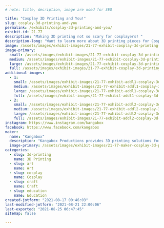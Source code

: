 ```yaml
---
# note: title, decription, image are used for SEO

title: "Cosplay 3D Printing and You!"
slug: cosplay-3d-printing-and-you
permalink: /exhibits/cosplay-3d-printing-and-you/
exhibit-id: 21-77
description: "Making 3D printing not so scary for cosplayers! "
description-long: "Want to learn more about 3D printing pieces for Cosplay? Did you purchase a 3D printed piece, but are confused about how to assemble it, or how to finish it? Hopefully this exhibit will help you in your exciting journey in learning how to optimizing 3D printed pieces for Cosplay!"
image: /assets/images/exhibit-images/21-77-exhibit-cosplay-3d-printing-and-you-221-large.jpg
image-primary: 
  small: /assets/images/exhibit-images/21-77-exhibit-cosplay-3d-printing-and-you-221-small.jpg
  medium: /assets/images/exhibit-images/21-77-exhibit-cosplay-3d-printing-and-you-221-medium.jpg
  large: /assets/images/exhibit-images/21-77-exhibit-cosplay-3d-printing-and-you-221-large.jpg
  full: /assets/images/exhibit-images/21-77-exhibit-cosplay-3d-printing-and-you-221-full.jpg
additional-images: 
  - 1:
    small: /assets/images/exhibit-images/21-77-exhibit-addl1-cosplay-3d-printing-and-you-222-small.jpg
    medium: /assets/images/exhibit-images/21-77-exhibit-addl1-cosplay-3d-printing-and-you-222-medium.jpg
    large: /assets/images/exhibit-images/21-77-exhibit-addl1-cosplay-3d-printing-and-you-222-large.jpg
    full: /assets/images/exhibit-images/21-77-exhibit-addl1-cosplay-3d-printing-and-you-222-full.jpg
  - 2:
    small: /assets/images/exhibit-images/21-77-exhibit-addl2-cosplay-3d-printing-and-you-img-20210715-204547916-small.jpg
    medium: /assets/images/exhibit-images/21-77-exhibit-addl2-cosplay-3d-printing-and-you-img-20210715-204547916-medium.jpg
    large: /assets/images/exhibit-images/21-77-exhibit-addl2-cosplay-3d-printing-and-you-img-20210715-204547916-large.jpg
    full: /assets/images/exhibit-images/21-77-exhibit-addl2-cosplay-3d-printing-and-you-img-20210715-204547916-full.jpg
instagram: https://www.instagram.com/kangabox
facebook: https://www.facebook.com/kangabox
maker: 
  name: "Kangabox"
  description: "Kangabox Productions provides 3D printing solutions for Cosplay, arts, and more! "
  image-primary: /assets/images/exhibit-images/21-77-maker-cosplay-3d-printing-and-you-aimimg-1-medium.jpg
categories: 
  - slug: 3d-printing
    name: 3D Printing
  - slug: art
    name: Art
  - slug: cosplay
    name: Cosplay
  - slug: craft
    name: Craft
  - slug: education
    name: Education
created-jotform: "2021-08-17 00:46:03"
last-modified-jotform: "2021-08-21 22:00:06"
last-exported: "2021-08-25 06:47:45"
sitemap: false

---
```

